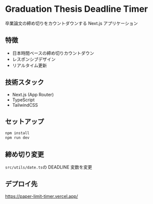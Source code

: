 # Graduation Thesis Deadline Timer

卒業論文の締め切りをカウントダウンする Next.js アプリケーション

## 特徴

- 日本時間ベースの締め切りカウントダウン
- レスポンシブデザイン
- リアルタイム更新

## 技術スタック

- Next.js (App Router)
- TypeScript
- TailwindCSS

## セットアップ

```bash
npm install
npm run dev
```

## 締め切り変更

`src/utils/date.ts`の DEADLINE 変数を変更

## デプロイ先

https://paper-limit-timer.vercel.app/
